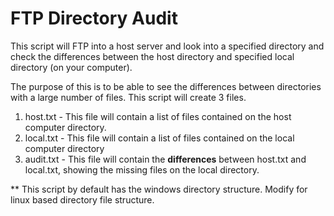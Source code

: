 # FTP Directory Audit
This script will FTP into a host server and look into a specified directory and check the differences between the host directory and specified local directory (on your computer).  

The purpose of this is to be able to see the differences between directories with a large number of files. This script will create 3 files.

1.  host.txt - This file will contain a list of files contained on the host computer directory.
2.  local.txt - This file will contain a list of files contained on the local computer directory
3.  audit.txt - This file will contain the **differences** between host.txt and local.txt, showing the missing files on the local directory.  

** This script by default has the windows directory structure. Modify for linux based directory file structure. 
